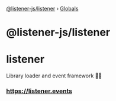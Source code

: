 [@listener-js/listener](README.md) › [Globals](globals.md)

# @listener-js/listener

# listener

Library loader and event framework 🔨✨

### <https://listener.events>
